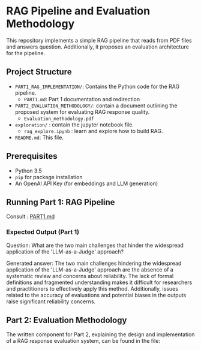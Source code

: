 # RAG Pipeline and Evaluation Methodology 
This repository implements a simple RAG pipeline that reads from PDF files and answers question. Additionally, it proposes an evaluation architecture for the pipeline.


## Project Structure

-   `PART1_RAG_IMPLEMENTATION/`: Contains the Python code for the RAG pipeline.
    -   `PART1.md`: Part 1 documentation and redirection
-   `PART2_EVALUATION_METHODOLOGY/`: contain a document outlining the proposed system for evaluating RAG response quality.
    -   `Evaluation_methodology.pdf`
-   `exploration/` : contain the jupyter notebook file.
    - `rag_explore.ipynb` : learn and explore how to build RAG.
-   `README.md`: This file.

## Prerequisites

-   Python 3.5
-   `pip` for package installation
-   An OpenAI API Key (for embeddings and LLM generation)

## Running Part 1: RAG Pipeline

Consult : [PART1.md](https://github.com/marktr11/RAG-Pipeline-LLM-Evaluation/blob/master/PART1_RAG_IMPLEMENTATION/PART1.md)


### Expected Output (Part 1)

Question: What are the two main challenges that hinder the widespread application of the 'LLM-as-a-Judge' approach?

Generated answer: The two main challenges hindering the widespread application of the 'LLM-as-a-Judge' approach are the absence of a systematic review and concerns about reliability. The lack of formal definitions and fragmented understanding makes it difficult for researchers and practitioners to effectively apply this method. Additionally, issues related to the accuracy of evaluations and potential biases in the outputs raise significant reliability concerns.


## Part 2: Evaluation Methodology

The written component for Part 2, explaining the design and implementation of a RAG response evaluation system, can be found in the file:

